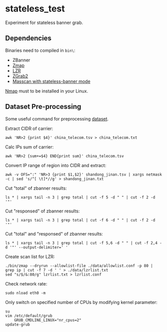 # stateless_test

Experiment for stateless banner grab.

## Dependencies

Binaries need to compiled in `bin\`:

- ZBanner
- [Zmap](https://github.com/zmap/zmap)
- [LZR](https://github.com/stanford-esrg/lzr)
- [ZGrab2](https://github.com/zmap/zgrab2)
- [Masscan with stateless-banner mode](https://github.com/lfishRhungry/masscan-learn/tree/stateless)

[Nmap](https://nmap.org/) must to be installed in your Linux.

## Dataset Pre-processing

Some useful command for preprocessing [dataset](https://ip.bczs.net/).

Extract CIDR of carrier:

```
awk 'NR>2 {print $4}' china_telecom.tsv > china_telecom.txt
```

Calc IPs sum of carrier:

```
awk 'NR>2 {sum+=$4} END{print sum}' china_telecom.tsv
```

Convert IP range of region into CIDR and extract:

```
awk -v OFS=":" 'NR>3 {print $1,$2}' shandong_jinan.tsv | xargs netmask -c | sed 's/^[ \t]*//g' > shandong_jinan.txt
```

Cut "total" of zbanner results:

```
ls * | xargs tail -n 3 | grep total | cut -f 5 -d " " | cut -f 2 -d '"'
```

Cut "responsed" of zbanner results:

```
ls * | xargs tail -n 3 | grep total | cut -f 6 -d " " | cut -f 2 -d '"'
```

Cut "total" and "responsed" of zbanner results:

```
ls * | xargs tail -n 3 | grep total | cut -f 5,6 -d " " | cut -f 2,4 -d '"' --output-delimiter=' '
```

Create scan list for LZR:

```
./bin/zmap --dryrun --allowlist-file ./data/allowlist.conf -p 80 | grep ip | cut -f 7 -d ' ' > ./data/lzrlist.txt
sed "s/$/&:80/g" lzrlist.txt > lzrlist.conf
```

Check network rate:

```
sudo nload eth0 -m
```

Only switch on specified number of CPUs by modifying kernel parameter:

```
su
vim /etc/default/grub
    GRUB_CMDLINE_LINUX="nr_cpus=2"
update-grub
```
